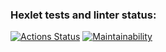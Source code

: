 ### Hexlet tests and linter status:
[![Actions Status](https://github.com/Campi001/java-project-lvl1/workflows/hexlet-check/badge.svg)](https://github.com/Campi001/java-project-lvl1/actions)
[![Maintainability](https://api.codeclimate.com/v1/badges/a99a88d28ad37a79dbf6/maintainability)](https://codeclimate.com/github/codeclimate/codeclimate/maintainability)